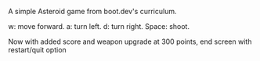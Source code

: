 A simple Asteroid game from boot.dev's curriculum.

w: move forward.
a: turn left.
d: turn right.
Space: shoot.

Now with added score and weapon upgrade at 300 points, end screen with restart/quit option

